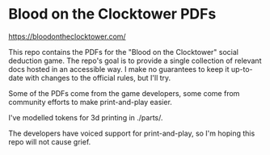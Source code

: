 # Blood on the Clocktower PDFs

https://bloodontheclocktower.com/

This repo contains the PDFs for the "Blood on the Clocktower" social deduction game.
The repo's goal is to provide a single collection of relevant docs hosted in an
accessible way. I make no guarantees to keep it up-to-date with changes to the official
rules, but I'll try.

Some of the PDFs come from the game developers, some come from community efforts to
make print-and-play easier.

I've modelled tokens for 3d printing in ./parts/.

The developers have voiced support for print-and-play, so I'm hoping this repo will not
cause grief.

